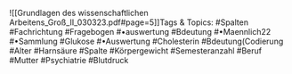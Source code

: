 
![[Grundlagen des wissenschaftlichen Arbeitens_Groß_II_030323.pdf#page=5]]Tags & Topics:
   #Spalten
   #Fachrichtung
   #Fragebogen
   #•auswertung
   #Bdeutung
   #•Maennlich22
   #•Sammlung
   #Glukose
   #•Auswertung
   #Cholesterin
   #Bdeutung(Codierung
   #Alter
   #Harnsäure
   #Spalte
   #Körpergewicht
   #Semesteranzahl
   #Beruf
   #Mutter
   #Psychiatrie
   #Blutdruck